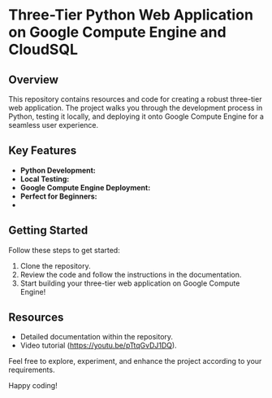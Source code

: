 # Three-Tier Python Web Application on Google Compute Engine and CloudSQL


## Overview

This repository contains resources and code for creating a robust three-tier web application. The project walks you through the development process in Python, testing it locally, and deploying it onto Google Compute Engine for a seamless user experience.

## Key Features

- **Python Development:** 
- **Local Testing:** 
- **Google Compute Engine Deployment:** 
- **Perfect for Beginners:**
- 
## Getting Started

Follow these steps to get started:

1. Clone the repository.
2. Review the code and follow the instructions in the documentation.
3. Start building your three-tier web application on Google Compute Engine!

## Resources

- Detailed documentation within the repository.
- Video tutorial (https://youtu.be/pTtqGvDJ1DQ).

Feel free to explore, experiment, and enhance the project according to your requirements.

Happy coding!

